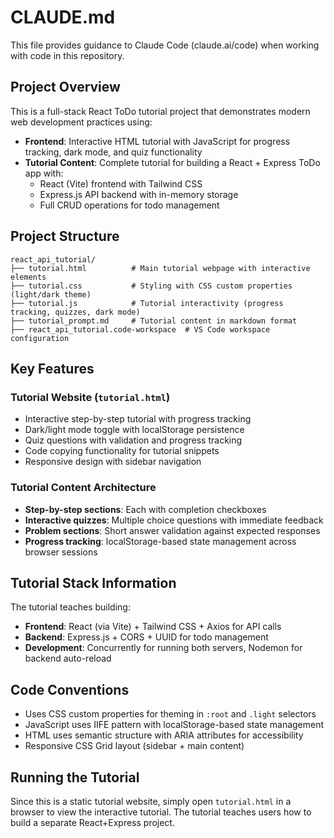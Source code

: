 # CLAUDE.md

This file provides guidance to Claude Code (claude.ai/code) when working with code in this repository.

## Project Overview

This is a full-stack React ToDo tutorial project that demonstrates modern web development practices using:

- **Frontend**: Interactive HTML tutorial with JavaScript for progress tracking, dark mode, and quiz functionality
- **Tutorial Content**: Complete tutorial for building a React + Express ToDo app with:
  - React (Vite) frontend with Tailwind CSS
  - Express.js API backend with in-memory storage
  - Full CRUD operations for todo management

## Project Structure

```
react_api_tutorial/
├── tutorial.html          # Main tutorial webpage with interactive elements
├── tutorial.css           # Styling with CSS custom properties (light/dark theme)
├── tutorial.js            # Tutorial interactivity (progress tracking, quizzes, dark mode)
├── tutorial_prompt.md     # Tutorial content in markdown format
├── react_api_tutorial.code-workspace  # VS Code workspace configuration
```

## Key Features

### Tutorial Website (`tutorial.html`)
- Interactive step-by-step tutorial with progress tracking
- Dark/light mode toggle with localStorage persistence  
- Quiz questions with validation and progress tracking
- Code copying functionality for tutorial snippets
- Responsive design with sidebar navigation

### Tutorial Content Architecture
- **Step-by-step sections**: Each with completion checkboxes
- **Interactive quizzes**: Multiple choice questions with immediate feedback
- **Problem sections**: Short answer validation against expected responses
- **Progress tracking**: localStorage-based state management across browser sessions

## Tutorial Stack Information

The tutorial teaches building:
- **Frontend**: React (via Vite) + Tailwind CSS + Axios for API calls
- **Backend**: Express.js + CORS + UUID for todo management
- **Development**: Concurrently for running both servers, Nodemon for backend auto-reload

## Code Conventions

- Uses CSS custom properties for theming in `:root` and `.light` selectors
- JavaScript uses IIFE pattern with localStorage-based state management
- HTML uses semantic structure with ARIA attributes for accessibility
- Responsive CSS Grid layout (sidebar + main content)

## Running the Tutorial

Since this is a static tutorial website, simply open `tutorial.html` in a browser to view the interactive tutorial. The tutorial teaches users how to build a separate React+Express project.